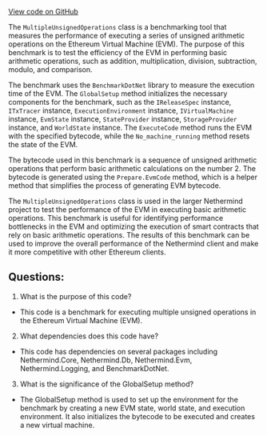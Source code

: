 [View code on GitHub](https://github.com/nethermindeth/nethermind/Nethermind.Evm.Benchmark/MultipleUnsignedOperations.cs)

The `MultipleUnsignedOperations` class is a benchmarking tool that measures the performance of executing a series of unsigned arithmetic operations on the Ethereum Virtual Machine (EVM). The purpose of this benchmark is to test the efficiency of the EVM in performing basic arithmetic operations, such as addition, multiplication, division, subtraction, modulo, and comparison.

The benchmark uses the `BenchmarkDotNet` library to measure the execution time of the EVM. The `GlobalSetup` method initializes the necessary components for the benchmark, such as the `IReleaseSpec` instance, `ITxTracer` instance, `ExecutionEnvironment` instance, `IVirtualMachine` instance, `EvmState` instance, `StateProvider` instance, `StorageProvider` instance, and `WorldState` instance. The `ExecuteCode` method runs the EVM with the specified bytecode, while the `No_machine_running` method resets the state of the EVM.

The bytecode used in this benchmark is a sequence of unsigned arithmetic operations that perform basic arithmetic calculations on the number 2. The bytecode is generated using the `Prepare.EvmCode` method, which is a helper method that simplifies the process of generating EVM bytecode.

The `MultipleUnsignedOperations` class is used in the larger Nethermind project to test the performance of the EVM in executing basic arithmetic operations. This benchmark is useful for identifying performance bottlenecks in the EVM and optimizing the execution of smart contracts that rely on basic arithmetic operations. The results of this benchmark can be used to improve the overall performance of the Nethermind client and make it more competitive with other Ethereum clients.
## Questions: 
 1. What is the purpose of this code?
- This code is a benchmark for executing multiple unsigned operations in the Ethereum Virtual Machine (EVM).

2. What dependencies does this code have?
- This code has dependencies on several packages including Nethermind.Core, Nethermind.Db, Nethermind.Evm, Nethermind.Logging, and BenchmarkDotNet.

3. What is the significance of the GlobalSetup method?
- The GlobalSetup method is used to set up the environment for the benchmark by creating a new EVM state, world state, and execution environment. It also initializes the bytecode to be executed and creates a new virtual machine.